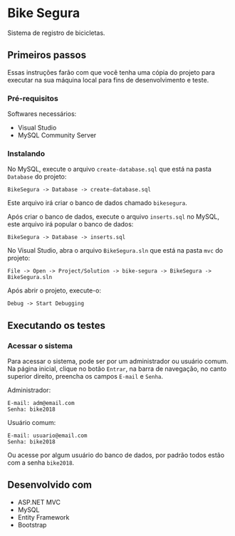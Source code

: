 # Bike Segura
Sistema de registro de bicicletas.

## Primeiros passos
Essas instruções farão com que você tenha uma cópia do projeto para executar na sua máquina local para fins de desenvolvimento e teste.

### Pré-requisitos
Softwares necessários:
* Visual Studio
* MySQL Community Server

### Instalando
No MySQL, execute o arquivo `create-database.sql` que está na pasta `Database` do projeto:
```
BikeSegura -> Database -> create-database.sql
```
Este arquivo irá criar o banco de dados chamado `bikesegura`.

Após criar o banco de dados, execute o arquivo `inserts.sql` no MySQL, este arquivo irá popular o banco de dados:
```
BikeSegura -> Database -> inserts.sql
```
No Visual Studio, abra o arquivo `BikeSegura.sln` que está na pasta `mvc` do projeto:
```
File -> Open -> Project/Solution -> bike-segura -> BikeSegura -> BikeSegura.sln
```
Após abrir o projeto, execute-o:
```
Debug -> Start Debugging
```

## Executando os testes
### Acessar o sistema
Para acessar o sistema, pode ser por um administrador ou usuário comum. Na página inicial, clique no botão `Entrar`, na barra de navegação, no canto superior direito, preencha os campos `E-mail` e `Senha`.

Administrador:
```
E-mail: adm@email.com
Senha: bike2018
```
Usuário comum:
```
E-mail: usuario@email.com
Senha: bike2018
```
Ou acesse por algum usuário do banco de dados, por padrão todos estão com a senha `bike2018`.

## Desenvolvido com
* ASP.NET MVC
* MySQL
* Entity Framework
* Bootstrap
